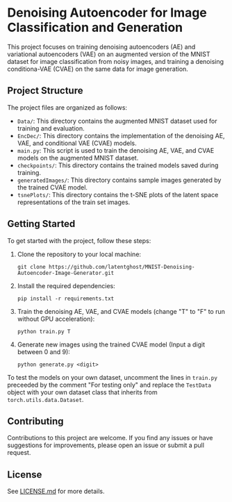 # Denoising Autoencoder for Image Classification and Generation

This project focuses on training denoising autoencoders (AE) and variational autoencoders (VAE) on an augmented version of the MNIST dataset for image classification from noisy images, and training a denoising conditiona-VAE (CVAE) on the same data for image generation.

## Project Structure

The project files are organized as follows:

- `Data/`: This directory contains the augmented MNIST dataset used for training and evaluation.
- `EncDec/`: This directory contains the implementation of the denoising AE, VAE, and conditional VAE (CVAE) models.
- `main.py`: This script is used to train the denoising AE, VAE, and CVAE models on the augmented MNIST dataset.
- `checkpoints/`: This directory contains the trained models saved during training.
- `generatedImages/`: This directory contains sample images generated by the trained CVAE model.
- `tsnePlots/`: This directory contains the t-SNE plots of the latent space representations of the train set images.

## Getting Started

To get started with the project, follow these steps:

1. Clone the repository to your local machine:

    ```shell
    git clone https://github.com/latentghost/MNIST-Denoising-Autoencoder-Image-Generator.git
    ```

2. Install the required dependencies:

    ```shell
    pip install -r requirements.txt
    ```

3. Train the denoising AE, VAE, and CVAE models (change "T" to "F" to run without GPU acceleration):

    ```shell
    python train.py T
    ```

4. Generate new images using the trained CVAE model (Input a digit between 0 and 9):

    ```shell
    python generate.py <digit>
    ```

To test the models on your own dataset, uncomment the lines in `train.py` preceeded by the comment "For testing only" and replace the `TestData` object with your own dataset class that inherits from `torch.utils.data.Dataset`.

## Contributing

Contributions to this project are welcome. If you find any issues or have suggestions for improvements, please open an issue or submit a pull request.

## License

See [LICENSE.md](LICENSE) for more details.